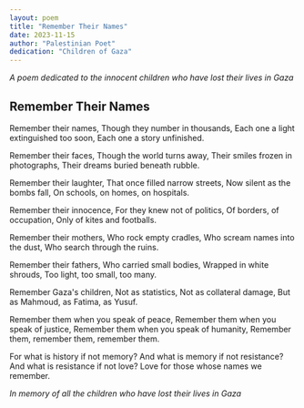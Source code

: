 ```yaml
---
layout: poem
title: "Remember Their Names"
date: 2023-11-15
author: "Palestinian Poet"
dedication: "Children of Gaza"
---
```


*A poem dedicated to the innocent children who have lost their lives in Gaza*

## Remember Their Names

Remember their names,
Though they number in thousands,
Each one a light extinguished too soon,
Each one a story unfinished.

Remember their faces,
Though the world turns away,
Their smiles frozen in photographs,
Their dreams buried beneath rubble.

Remember their laughter,
That once filled narrow streets,
Now silent as the bombs fall,
On schools, on homes, on hospitals.

Remember their innocence,
For they knew not of politics,
Of borders, of occupation,
Only of kites and footballs.

Remember their mothers,
Who rock empty cradles,
Who scream names into the dust,
Who search through the ruins.

Remember their fathers,
Who carried small bodies,
Wrapped in white shrouds,
Too light, too small, too many.

Remember Gaza's children,
Not as statistics,
Not as collateral damage,
But as Mahmoud, as Fatima, as Yusuf.

Remember them when you speak of peace,
Remember them when you speak of justice,
Remember them when you speak of humanity,
Remember them, remember them, remember them.

For what is history if not memory?
And what is memory if not resistance?
And what is resistance if not love?
Love for those whose names we remember.

*In memory of all the children who have lost their lives in Gaza*
